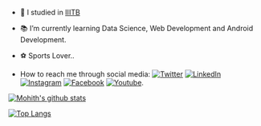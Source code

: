 - 🏬 I studied in [IIITB][2]
- 📚 I’m currently learning Data Science, Web Development and Android Development.
- ⚽ Sports Lover..

-  How to reach me through social media: [![Twitter][3.2]][4]  [![LinkedIn][1.2]][1]  [![Instagram][2.2]][3]  [![Facebook][5.2]][5]  [![Youtube][4.2]][6].

[1.2]: https://img.shields.io/badge/linkedin-%230077B5.svg?&style=for-the-badge&logo=linkedin&logoColor=white
[2.2]: https://img.shields.io/badge/instagram-%23E4405F.svg?&style=for-the-badge&logo=instagram&logoColor=white
[3.2]: https://img.shields.io/badge/twitter-%231DA1F2.svg?&style=for-the-badge&logo=twitter&logoColor=white
[4.2]: https://img.shields.io/badge/youtube-%23FF0000.svg?&style=for-the-badge&logo=youtube&logoColor=white"
[5.2]: https://img.shields.io/badge/facebook-%231877F2.svg?&style=for-the-badge&logo=facebook&logoColor=white

[1]: https://www.linkedin.com/in/mohith-vegi-37805b112/
[2]: http://iiitb.in/
[3]: https://www.instagram.com/i_am_my.mohith/
[4]: https://twitter.com/MVegi?s=08
[5]: https://www.facebook.com/mohith.vegi.7
[6]: https://www.youtube.com/channel/UCxBVIW5ijdN7sASVxAIvE5w

[![Mohith's github stats](https://github-readme-stats.vercel.app/api?username=mohithvegi&show_icons=true&theme=radical)](https://github.com/mohithvegi/github-readme-stats)

[![Top Langs](https://github-readme-stats.vercel.app/api/top-langs/?username=mohithvegi&layout=compact)](https://github.com/mohithvegi/github-readme-stats)
